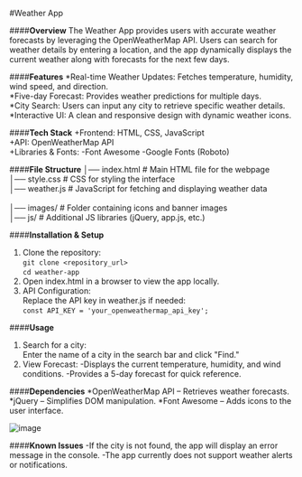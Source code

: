 #Weather App

####**Overview**
The Weather App provides users with accurate weather forecasts by leveraging the OpenWeatherMap API. Users can search for weather details by entering a location, and the app dynamically displays the current weather along with forecasts for the next few days.

####**Features**
*Real-time Weather Updates: Fetches temperature, humidity, wind speed, and direction.<br>
*Five-day Forecast: Provides weather predictions for multiple days.<br>
*City Search: Users can input any city to retrieve specific weather details.<br>
*Interactive UI: A clean and responsive design with dynamic weather icons.<br>

####**Tech Stack**
+Frontend: HTML, CSS, JavaScript<br>
+API: OpenWeatherMap API<br>
+Libraries & Fonts:
-Font Awesome
-Google Fonts (Roboto)

####**File Structure**
│── index.html       # Main HTML file for the webpage<br>
│── style.css        # CSS for styling the interface<br>
│── weather.js       # JavaScript for fetching and displaying weather data<br>  
│── images/          # Folder containing icons and banner images<br>
│── js/              # Additional JS libraries (jQuery, app.js, etc.)<br>  

####**Installation & Setup**
1.	Clone the repository:<br>
`git clone <repository_url>`<br>
`cd weather-app`<br>
2.	Open index.html in a browser to view the app locally.<br>
3.	API Configuration:<br>
Replace the API key in weather.js if needed:<br>
`const API_KEY = 'your_openweathermap_api_key';`

####**Usage**
1.	Search for a city:<br>
Enter the name of a city in the search bar and click "Find."<br>
2.	View Forecast:
-Displays the current temperature, humidity, and wind conditions.
-Provides a 5-day forecast for quick reference.

####**Dependencies**
*OpenWeatherMap API – Retrieves weather forecasts.
*jQuery – Simplifies DOM manipulation.
*Font Awesome – Adds icons to the user interface.


![image](https://github.com/user-attachments/assets/543bda53-eec9-4b45-b99b-2c61373ac7c8)


####**Known Issues**
-If the city is not found, the app will display an error message in the console.
-The app currently does not support weather alerts or notifications.
